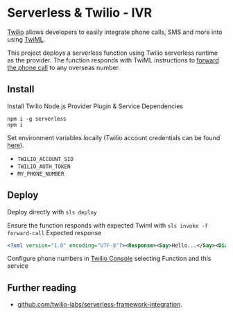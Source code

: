 # Serverless & Twilio - IVR

[Twilio](https://www.twilio.com) allows developers to easily integrate phone calls, SMS and more into using [TwiML](https://www.twilio.com/docs/glossary/what-is-twilio-markup-language-twiml).

This project deploys a serverless function using Twilio serverless runtime as the provider. The function responds with TwiML instructions to [forward the phone call](https://www.twilio.com/docs/voice/tutorials/call-forwarding) to any overseas number.

## Install
Install Twilio Node.js Provider Plugin & Service Dependencies
```
npm i -g serverless
npm i
```

Set environment variables locally (Twilio account credentials can be found [here](https://twilio.com/console/)).

- `TWILIO_ACCOUNT_SID`
- `TWILIO_AUTH_TOKEN`
- `MY_PHONE_NUMBER`


## Deploy
Deploy directly with 
`sls deploy`

Ensure the function responds with expected Twiml with 
`sls invoke -f forward-call`
Expected response

```xml
<?xml version="1.0" encoding="UTF-8"?><Response><Say>Hello...</Say><Dial>+441...</Dial></Response>
```

Configure phone numbers in [Twilio Console](https://console.twilio.com/) selecting  Function and this service

## Further reading
* [github.com/twilio-labs/serverless-framework-integration](https://github.com/twilio-labs/serverless-framework-integration).
